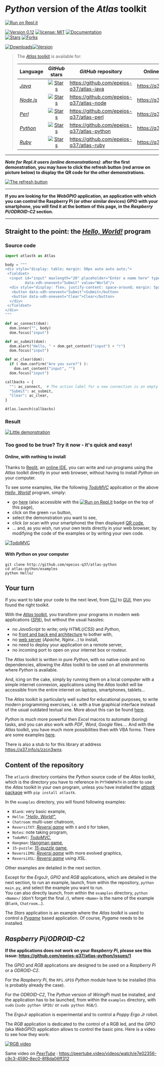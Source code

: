 # *Python* version of the *Atlas* toolkit

[![Run on Repl.it](https://q37.info/s/kpm7xhfm.png)](https://q37.info/s/vwpsw73v)

[![Version 0.12](https://img.shields.io/static/v1.svg?&color=90b4ed&label=Version&message=0.12&style=for-the-badge)](http://github.com/epeios-q37/atlas-python/)
[![license: MIT](https://img.shields.io/github/license/epeios-q37/atlas-python?color=yellow&style=for-the-badge)](https://github.com/epeios-q37/atlas-python/blob/master/LICENSE)
[![Documentation](https://img.shields.io/static/v1?label=documentation&message=atlastk.org&color=ff69b4&style=for-the-badge)](https://atlastk.org)  
[![Stars](https://img.shields.io/github/stars/epeios-q37/atlas-python.svg?style=for-the-badge)](https://github.com/epeios-q37/atlas-python/stargazers)
[![Forks](https://img.shields.io/github/forks/epeios-q37/atlas-python.svg?style=for-the-badge)](https://github.com/epeios-q37/atlas-python/network/members)

[![Downloads](https://img.shields.io/pypi/dm/atlastk.svg?label=&style=for-the-badge)![Version](https://img.shields.io/pypi/v/atlastk?style=for-the-badge&color=90b4ed&label=PyPi)](http://q37.info/s/9srmskcm)

> The [*Atlas* toolkit](https://atlastk.org) is available for:
> 
> | Language | *GitHub* stars  |*GitHub* repository | Online démonstrations
> |-|:-:|-|-|
> | [*Java*](https://q37.info/s/qtnkp9w4) | [![Stars](https://img.shields.io/github/stars/epeios-q37/atlas-java.svg?style=social)](https://github.com/epeios-q37/atlas-java/stargazers) |<https://github.com/epeios-q37/atlas-java> | <https://q37.info/s/3vwk3h3n> |
> | [*Node.js*](https://q37.info/s/3d7hr733) | [![Stars](https://img.shields.io/github/stars/epeios-q37/atlas-node.svg?style=social)](https://github.com/epeios-q37/atlas-node/stargazers) | <https://github.com/epeios-q37/atlas-node> | <https://q37.info/s/st7gccd4> |
> | [*Perl*](https://q37.info/s/4nvmwjgg) | [![Stars](https://img.shields.io/github/stars/epeios-q37/atlas-perl.svg?style=social)](https://github.com/epeios-q37/atlas-perl/stargazers) |<https://github.com/epeios-q37/atlas-perl> | <https://q37.info/s/h3h34zgq> |
> | [*Python*](https://q37.info/s/pd7j9k4r) | [![Stars](https://img.shields.io/github/stars/epeios-q37/atlas-python.svg?style=social)](https://github.com/epeios-q37/atlas-python/stargazers) | <https://github.com/epeios-q37/atlas-python> | <https://q37.info/s/vwpsw73v> |
> | [*Ruby*](https://q37.info/s/gkfj3zpz) | [![Stars](https://img.shields.io/github/stars/epeios-q37/atlas-ruby.svg?style=social)](https://github.com/epeios-q37/atlas-ruby/stargazers) | <https://github.com/epeios-q37/atlas-ruby> | <https://q37.info/s/9thdtmjg> |

---

***Note for Repl.it users (online demonstrations)***: **after the first demonstration, you may have to click the refresh button (red arrow on picture below) to display the QR code for the other demonstrations.**

[![The refresh button](https://q37.info/s/vsc3c7gc.png "The button to click to display the QR code")](http://q37.info/s/zbgfjtp9)

---

**If you are looking for the *WebGPIO* application, an application with which you can control the Raspberry Pi (or other similar devices) GPIO with your smartphone, you will find it at the bottom of this page, in the *Raspberry Pi*/*ODROID-C2* section.**


---

## Straight to the point: the [*Hello, World!*](https://en.wikipedia.org/wiki/%22Hello,_World!%22_program) program

### Source code

```python
import atlastk as Atlas

body = """
<div style="display: table; margin: 50px auto auto auto;">
 <fieldset>
  <input id="input" maxlength="20" placeholder="Enter a name here" type="text"
         data-xdh-onevent="Submit" value="World"/>
  <div style="display: flex; justify-content: space-around; margin: 5px auto auto auto;">
   <button data-xdh-onevent="Submit">Submit</button>
   <button data-xdh-onevent="Clear">Clear</button>
  </div>
 </fieldset>
</div>
"""

def ac_connect(dom):
  dom.inner("", body)
  dom.focus("input")

def ac_submit(dom):
  dom.alert("Hello, " + dom.get_content("input") + "!")
  dom.focus("input")

def ac_clear(dom):
  if ( dom.confirm("Are you sure?") ):
    dom.set_content("input", "")
  dom.focus("input")

callbacks = {
  "": ac_connect,  # The action label for a new connection is an empty string.
  "Submit": ac_submit,
  "Clear": ac_clear,
}

Atlas.launch(callbacks)
```


### Result

[![Little demonstration](https://q37.info/download/assets/Hello.gif "A basic example")](https://q37.info/s/vwpsw73v)

### Too good to be true? Try it now - it's quick and easy!

#### Online, with nothing to install

Thanks to [Replit](https://q37.info/s/mxmgq3qm), an [online IDE](https://q37.info/s/zzkzbdw7), you can write and run programs using the *Atlas* toolkit directly in your web browser, without having to install *Python* on your computer.

To see some examples, like the following [*TodoMVC*](http://todomvc.com/) application or the above [*Hello, World!*](https://en.wikipedia.org/wiki/%22Hello,_World!%22_program) program, simply:
- go [here](https://q37.info/s/vwpsw73v) (also accessible with the [![Run on Repl.it](https://repl.it/badge/github/epeios-q37/atlas-python)](https://q37.info/s/vwpsw73v) badge on the top of this page),
-  click on the green `run` button,
-  select the demonstration you want to see,
-  click (or scan with your smartphone) the then displayed [QR code](https://q37.info/s/3pktvrj7),
- … and, as you wish, run your own tests directly in your web browser, by modifying the code of the examples or by writing your own code.

[![TodoMVC](https://q37.info/download/TodoMVC.gif "The TodoMVC application made with the Atlas toolkit")](https://q37.info/s/vwpsw73v)

#### With *Python* on your computer

```
git clone http://github.com/epeios-q37/atlas-python
cd atlas-python/examples
python Hello/
```

## Your turn

If you want to take your code to the next level, from [CLI](https://q37.info/s/cnh9nrw9) to [GUI](https://q37.info/s/hw9n3pjs), then you found the right toolkit.

With the [*Atlas* toolkit](http://atlastk.org/), you transform your programs in modern web applications ([*SPA*](https://q37.info/s/7sbmxd3j)), but without the usual hassles:
- no *JavaScript* to write; only *HTML*(/*CSS*) and *Python*,
- no [front and back end architecture](https://q37.info/s/px7hhztd) to bother with,
- no [web server](https://q37.info/s/n3hpwsht) (*Apache*, *Nginx*…) to install,
- no need to deploy your application on a remote server,
- no incoming port to open on your internet box or routeur.

The *Atlas* toolkit is written in pure *Python*, with no native code and no dependencies, allowing the *Atlas* toolkit to be used on all environments where *Python* is available. 

And, icing on the cake, simply by running them on a local computer with a simple internet connexion, applications using the *Atlas* toolkit will be accessible from the entire internet on laptops, smartphones, tablets…

The *Atlas* toolkit is particularly well suited for educational purposes, to write modern programming exercises, i.e. with a true graphical interface instead of the usual outdated textual one. More about this can be found [here](https://q37.info/s/cbms43s9).

*Python* is much more powerful then *Excel* macros to automate (boring) tasks, and you can also work with *PDF*, *Word*, *Google* files…. And with the *Atlas* toolkit, you have much more possibilities then with VBA forms. There are some examples [here](https://q37.info/s/97p44nh4).  

There is also a stub to for this library at address <https://q37.info/s/zzcn3wnx>.

## Content of the repository

The `atlastk` directory contains the *Python* source code of the *Atlas* toolkit, which is the directory you have to reference in `PYTHONPATH` in order to use the *Atlas* toolkit in your own program, unless you have installed the [*atlastk* package](http://q37.info/s/9srmskcm) with `pip install atlastk`.

In the `examples` directory, you will found following examples:

- `Blank`: very basic example,
- `Hello`: ["*Hello, World!*"](https://en.wikipedia.org/wiki/%22Hello,_World!%22_program),
- `Chatroom`: multi-user chatroom,
- `ReversiTXT`: [*Reversi game*](http://q37.info/s/zz3dzmf7) with `X` and `O` for token,
- `Notes`: note taking program,
- `TodoMVC`: [*TodoMVC*](http://todomvc.com/),
- `Hangman`: [Hangman game](http://q37.info/s/gtdtk4hp),
- `15-puzzle`: [*15-puzzle* game](https://q37.info/s/jn9zg3bn),
- `ReversiIMG`: [*Reversi game*](http://q37.info/s/zz3dzmf7) with more evolved graphics,
- `ReversiXSL`: [*Reversi game*](http://q37.info/s/zz3dzmf7) using *XSL*.

Other examples are detailed in the next section.

Except for the *ErgoJr*, *GPIO* and *RGB* applications, which are detailed in the next section, to run an example, launch, from within the repository, `python main.py`, and select the example you want to run.  
You can also directly launch, from within the `examples` directory, `python <Name>/` (don't forget the final `/`), where `<Name>` is the name of the example (`Blank`, `Chatroom`…).

The *Stars* application is an example where the *Atlas* *toolkit* is used to control a [*Pygame*](https://en.wikipedia.org/wiki/Pygame) based application. Of course, *Pygame* needs to be installed.

## *Raspberry Pi*/*ODROID-C2*

**If the applications does not work on your *Raspberry Pi*, please see this issue: <https://github.com/epeios-q37/atlas-python/issues/1>**

The *GPIO* and *RGB* applications are designed to be used on a *Raspberry Pi* or a *ODROID-C2*.

For the *Raspberry Pi*, the `RPi.GPIO` *Python* module have to be installed (this is probably already the case).


For the *ODROID-C2*, The *Python* version of *WiringPi* must be installed, and the application has to be launched, from within the `examples` directory, with `sudo` (`sudo python GPIO/` or `sudo python RGB/`).


The *ErgoJr* application is experimental and to control a *Poppy* *Ergo Jr* robot.

The *RGB* application is dedicated to the control of a RGB led, and the *GPIO* (aka *WebGPIO*) application allows to control the basic pins. Here is a video to see how they work:

[![RGB video](https://img.youtube.com/vi/C4p2iX6gc-Q/0.jpg)](https://www.youtube.com/watch?v=C4p2iX6gc-Q)

Same video on [*PeerTube*](https://en.wikipedia.org/wiki/PeerTube) : <https://peertube.video/videos/watch/e7e02356-c9c3-4590-8ec0-8f8da06ff312>


